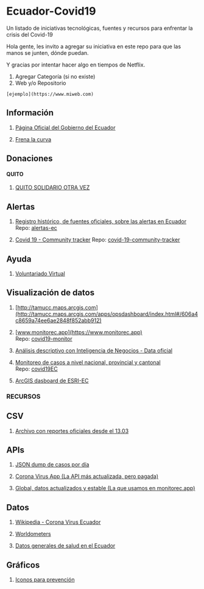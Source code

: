 # Ecuador-Covid19
Un listado de iniciativas tecnológicas, fuentes y recursos para enfrentar la crisis del Covid-19

Hola gente, les invito a agregar su iniciativa en este repo para que las manos se junten, dónde puedan.

Y gracias por intentar hacer algo en tiempos de Netflix.

1. Agregar Categoría (si no existe)
2. Web y/o Repositorio

`[ejemplo](https://www.miweb.com)`

## Información

1. [Página Oficial del Gobierno del Ecuador](https://coronavirusecuador.com/)

2. [Frena la curva](https://ecuador.frenalacurva.net)


## Donaciones


#### QUITO

1. [QUITO SOLIDARIO OTRA VEZ](http://donaciones.quito.gob.ec)


## Alertas

1. [Registro histórico, de fuentes oficiales, sobre las alertas en Ecuador](https://alertas.ec/)
   Repo: [alertas-ec](https://github.com/mijailr/alertas.ec)

2. [Covid 19 - Community tracker](https://community-tracker-covid-19.firebaseapp.com/)
   Repo: [covid-19-community-tracker](https://github.com/LuisReinoso/covid-19-community-tracker)

## Ayuda

1. [Voluntariado Virtual](http://voluntarios.fcr.org.ec/)


## Visualización de datos

1. [http://tamucc.maps.arcgis.com](http://tamucc.maps.arcgis.com/apps/opsdashboard/index.html#/606a4c8659a74ee6ae2848f852abb912)

2. [www.monitorec.app](https://www.monitorec.app)  
   Repo: [covid19-monitor](https://github.com/juanmnl/covid19-monitor)

3. [Análisis descriptivo con Inteligencia de Negocios - Data oficial](https://pixfall.appspot.com/)

4. [Monitoreo de casos a nivel nacional, provincial y cantonal](https://loreabad6.github.io/covid19EC/covid19EC.html)   
   Repo: [covid19EC](https://github.com/loreabad6/covid19EC)
    
5. [ArcGIS dasboard de ESRI-EC](https://esriec.maps.arcgis.com/apps/opsdashboard/index.html#/82919cbd50fc47c6b713c89b08c3ffdd)    

### RECURSOS

## CSV

1. [Archivo con reportes oficiales desde el 13.03](https://github.com/pablora19/COVID19_EC)

## APIs

1. [JSON dump de casos por día](https://pomber.github.io/covid19/timeseries.json)

2. [Corona Virus App (La API más actualizada, pero pagada)](https://www.notion.so/Covid-19-Coronavirus-API-d1ce9d47e64c473bbc9a034661477e84)

3. [Global, datos actualizados y estable (La que usamos en monitorec.app)](https://covid19.mathdro.id/api/)



## Datos

1. [Wikipedia - Corona Virus Ecuador](https://en.wikipedia.org/wiki/2020_coronavirus_pandemic_in_Ecuador)

2. [Worldometers](https://www.worldometers.info/coronavirus/#countries)

3. [Datos generales de salud en el Ecuador](https://www.who.int/data/gho/data/countries/country-details/GHO/ecuador?countryProfileId=e7b60e30-efb8-470b-9014-98cfb08567ea)



## Gráficos

1. [Iconos para prevención](https://www.iconfinder.com/p/coronavirus-awareness-icons)
